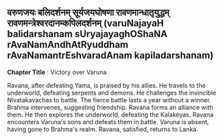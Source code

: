 ## वरुणजयः बलिदर्शनम् सूर्यजयघोषणा रावणमान्धातृयुद्धम् रावणमन्त्रेश्वरदानम्कपिलदर्शनम् (varuNajayaH balidarshanam sUryajayaghOShaNA rAvaNamAndhAtRyuddham rAvaNamantrEshvaradAnam kapiladarshanam)
**Chapter Title** : Victory over Varuna

Ravana, after defeating Yama, is praised by his allies. He travels to the underworld, defeating serpents and demons. He challenges the invincible Nivatakavachas to battle. The fierce battle lasts a year without a winner. Brahma intervenes, suggesting friendship. Ravana forms an alliance with them. He then explores the underworld, defeating the Kalakeyas. Ravana encounters Varuna's sons and defeats them in battle. Varuna is absent, having gone to Brahma's realm. Ravana, satisfied, returns to Lanka.
